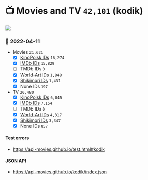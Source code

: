 # :tv: Movies and TV `42,101` (kodik)

<a href="https://API-Movies.github.io"><img src="https://API-Movies.github.io/banner.png?cache"></a>

### :date: 2022-04-11
- Movies `21,621`
  - [x] <a href="https://API-Movies.github.io/kodik/movie_kinopoisk_ids.json">KinoPoisk IDs</a> `16,274`
  - [x] <a href="https://API-Movies.github.io/kodik/movie_imdb_ids.json">IMDb IDs</a> `15,829`
  - [ ] TMDb IDs `0`
  - [x] <a href="https://API-Movies.github.io/kodik/movie_world_art_ids.json">World-Art IDs</a> `1,848`
  - [x] <a href="https://API-Movies.github.io/kodik/movie_shikimori_ids.json">Shikimori IDs</a> `1,431`
  - [x] None IDs `197`
- TV `20,480`
  - [x] <a href="https://API-Movies.github.io/kodik/tv_kinopoisk_ids.json">KinoPoisk IDs</a> `6,845`
  - [x] <a href="https://API-Movies.github.io/kodik/tv_imdb_ids.json">IMDb IDs</a> `7,154`
  - [ ] TMDb IDs `0`
  - [x] <a href="https://API-Movies.github.io/kodik/tv_world_art_ids.json">World-Art IDs</a> `4,317`
  - [x] <a href="https://API-Movies.github.io/kodik/tv_shikimori_ids.json">Shikimori IDs</a> `3,347`
  - [x] None IDs `857`
#### Test errors
- <a href='https://api-movies.github.io/test.html#kodik'>https://api-movies.github.io/test.html#kodik</a>
#### JSON API
- <a href='https://api-movies.github.io/kodik/index.json'>https://api-movies.github.io/kodik/index.json</a>
